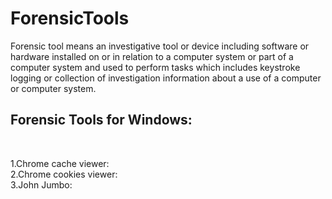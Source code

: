 # ForensicTools
Forensic tool means an investigative tool or device including software or hardware installed on or in relation to a computer system or part of a computer system and used to perform tasks which includes keystroke logging or collection of investigation information about a use of a computer or computer system.
<BR>

<h2>Forensic Tools for Windows:</h2>

<br>

1.Chrome cache viewer:
<br>
2.Chrome cookies viewer:
<br>
3.John Jumbo:


